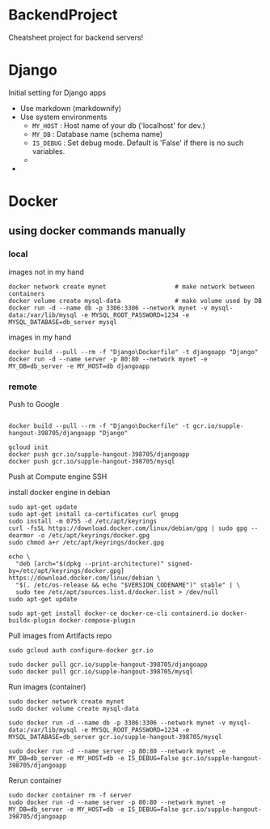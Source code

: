 # BackendProject

Cheatsheet project for backend servers!

# Django

Initial setting for Django apps
- Use markdown (markdownify)
- Use system environments
  - `MY_HOST` : Host name of your db ('localhost' for dev.)
  - `MY_DB` : Database name (schema name)
  - `IS_DEBUG` : Set debug mode. Default is 'False' if there is no such variables.
  - 
- 

# Docker

## using docker commands manually

### local

images not in my hand

```shell
docker network create mynet                   # make network between containers
docker volume create mysql-data               # make volume used by DB
docker run -d --name db -p 3306:3306 --network mynet -v mysql-data:/var/lib/mysql -e MYSQL_ROOT_PASSWORD=1234 -e MYSQL_DATABASE=db_server mysql
```

images in my hand

```shell
docker build --pull --rm -f "Django\Dockerfile" -t djangoapp "Django"
docker run -d --name server -p 80:80 --network mynet -e MY_DB=db_server -e MY_HOST=db djangoapp

```

### remote

Push to Google

```shell

docker build --pull --rm -f "Django\Dockerfile" -t gcr.io/supple-hangout-398705/djangoapp "Django"

gcloud init
docker push gcr.io/supple-hangout-398705/djangoapp
docker push gcr.io/supple-hangout-398705/mysql
```


Push at Compute engine SSH

install docker engine in debian

```shell
sudo apt-get update
sudo apt-get install ca-certificates curl gnupg
sudo install -m 0755 -d /etc/apt/keyrings
curl -fsSL https://download.docker.com/linux/debian/gpg | sudo gpg --dearmor -o /etc/apt/keyrings/docker.gpg
sudo chmod a+r /etc/apt/keyrings/docker.gpg

echo \
  "deb [arch="$(dpkg --print-architecture)" signed-by=/etc/apt/keyrings/docker.gpg] https://download.docker.com/linux/debian \
  "$(. /etc/os-release && echo "$VERSION_CODENAME")" stable" | \
  sudo tee /etc/apt/sources.list.d/docker.list > /dev/null
sudo apt-get update

sudo apt-get install docker-ce docker-ce-cli containerd.io docker-buildx-plugin docker-compose-plugin
```

Pull images from Artifacts repo

```shell
sudo gcloud auth configure-docker gcr.io

sudo docker pull gcr.io/supple-hangout-398705/djangoapp
sudo docker pull gcr.io/supple-hangout-398705/mysql
```

Run images (container)

```shell
sudo docker network create mynet
sudo docker volume create mysql-data

sudo docker run -d --name db -p 3306:3306 --network mynet -v mysql-data:/var/lib/mysql -e MYSQL_ROOT_PASSWORD=1234 -e MYSQL_DATABASE=db_server gcr.io/supple-hangout-398705/mysql

sudo docker run -d --name server -p 80:80 --network mynet -e MY_DB=db_server -e MY_HOST=db -e IS_DEBUG=False gcr.io/supple-hangout-398705/djangoapp
```

Rerun container

```shell
sudo docker container rm -f server
sudo docker run -d --name server -p 80:80 --network mynet -e MY_DB=db_server -e MY_HOST=db -e IS_DEBUG=False gcr.io/supple-hangout-398705/djangoapp
```